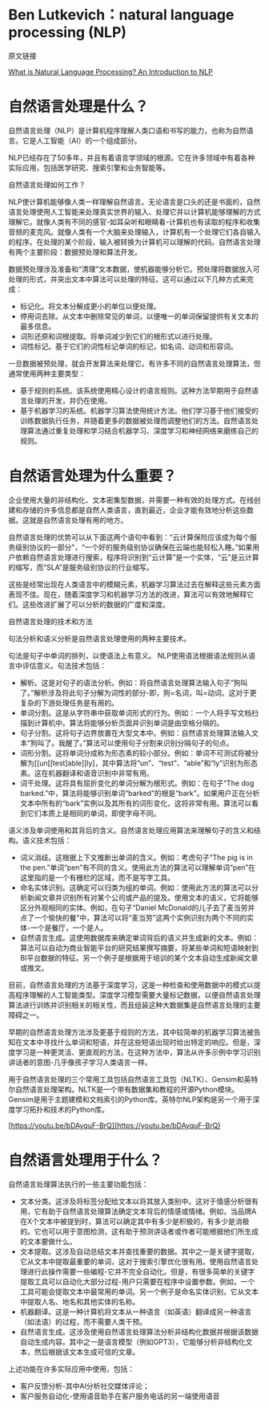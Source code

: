 # Ben Lutkevich：natural language processing (NLP)

原文链接

[What is Natural Language Processing? An Introduction to NLP](https://www.techtarget.com/searchenterpriseai/definition/natural-language-processing-NLP)

# 自然语言处理是什么？

自然语言处理（NLP）是计算机程序理解人类口语和书写的能力，也称为自然语言。它是人工智能（AI）的一个组成部分。

NLP已经存在了50多年，并且有着语言学领域的根源。它在许多领域中有着各种实际应用，包括医学研究、搜索引擎和业务智能等。

自然语言处理如何工作？

NLP使计算机能够像人类一样理解自然语言。无论语言是口头的还是书面的，自然语言处理使用人工智能来处理真实世界的输入、处理它并以计算机能够理解的方式理解它。就像人类有不同的感官-如耳朵听和眼睛看-计算机也有读取的程序和收集音频的麦克风。就像人类有一个大脑来处理输入，计算机有一个处理它们各自输入的程序。在处理的某个阶段，输入被转换为计算机可以理解的代码。自然语言处理有两个主要阶段：数据预处理和算法开发。

数据预处理涉及准备和“清理”文本数据，使机器能够分析它。预处理将数据放入可处理的形式，并突出文本中算法可以处理的特征。这可以通过以下几种方式来完成：

- 标记化。将文本分解成更小的单位以便处理。
- 停用词去除。从文本中删除常见的单词，以便唯一的单词保留提供有关文本的最多信息。
- 词形还原和词根提取。将单词减少到它们的根形式以进行处理。
- 词性标记。基于它们的词性标记单词的标记，如名词、动词和形容词。

一旦数据被预处理，就会开发算法来处理它。有许多不同的自然语言处理算法，但通常使用两种主要类型：

- 基于规则的系统。该系统使用精心设计的语言规则。这种方法早期用于自然语言处理的开发，并仍在使用。
- 基于机器学习的系统。机器学习算法使用统计方法。他们学习基于他们接受的训练数据执行任务，并随着更多的数据被处理而调整他们的方法。自然语言处理算法通过重复处理和学习结合机器学习、深度学习和神经网络来磨练自己的规则。

# 自然语言处理为什么重要？

企业使用大量的非结构化、文本密集型数据，并需要一种有效的处理方式。在线创建和存储的许多信息都是自然人类语言，直到最近，企业才能有效地分析这些数据。这就是自然语言处理有用的地方。

自然语言处理的优势可以从下面这两个语句中看到：“云计算保险应该成为每个服务级别协议的一部分”，“一个好的服务级别协议确保在云端也能轻松入睡。”如果用户依赖自然语言处理进行搜索，程序将识别到“云计算”是一个实体，“云”是云计算的缩写，而“SLA”是服务级别协议的行业缩写。

这些是经常出现在人类语言中的模糊元素，机器学习算法过去在解释这些元素方面表现不佳。现在，随着深度学习和机器学习方法的改进，算法可以有效地解释它们。这些改进扩展了可以分析的数据的广度和深度。

自然语言处理的技术和方法

句法分析和语义分析是自然语言处理使用的两种主要技术。

句法是句子中单词的排列，以使语法上有意义。 NLP使用语法根据语法规则从语言中评估意义。句法技术包括：

- 解析。这是对句子的语法分析。例如：将自然语言处理算法输入句子“狗叫了。”解析涉及将此句子分解为词性的部分-即，狗=名词，叫=动词。这对于更复杂的下游处理任务是有用的。
- 单词分割。这是从字符串中获取单词形式的行为。例如：一个人将手写文档扫描到计算机中。算法将能够分析页面并识别单词是由空格分隔的。
- 句子分割。这将句子边界放置在大型文本中。例如：自然语言处理算法输入文本“狗叫了。我醒了。”算法可以使用句子分割来识别分隔句子的句点。
- 词形分割。这将单词分成称为形态素的较小部分。例如：单词不可测试将被分解为[[un[[test]able]]ly]，其中算法将“un”、“test”、“able”和“ly”识别为形态素。这在机器翻译和语音识别中非常有用。
- 词干处理。这将具有屈折变化的单词分解为根形式。例如：在句子“The dog barked.”中，算法将能够识别单词“barked”的根是“bark”。如果用户正在分析文本中所有的“bark”实例以及其所有的词形变化，这将非常有用。算法可以看到它们本质上是相同的单词，即使字母不同。

语义涉及单词使用和其背后的含义。自然语言处理应用算法来理解句子的含义和结构。语义技术包括：

- 词义消歧。这根据上下文推断出单词的含义。例如：考虑句子“The pig is in the pen.”单词“pen”有不同的含义。使用此方法的算法可以理解单词“pen”在这里指的是一个有栅栏的区域，而不是写字工具。
- 命名实体识别。这确定可以归类为组的单词。例如：使用此方法的算法可以分析新闻文章并识别所有对某个公司或产品的提及。使用文本的语义，它将能够区分外观相同的实体。例如，在句子“Daniel McDonald的儿子去了麦当劳并点了一个愉快的餐”中，算法可以将“麦当劳”这两个实例识别为两个不同的实体-一个是餐厅，一个是人。
- 自然语言生成。这使用数据库来确定单词背后的语义并生成新的文本。例如：算法可以自动为商业智能平台的研究结果撰写摘要，将某些单词和短语映射到BI平台数据的特征。另一个例子是根据用于培训的某个文本自动生成新闻文章或推文。

目前，自然语言处理的方法基于深度学习，这是一种检查和使用数据中的模式以提高程序理解的人工智能类型。深度学习模型需要大量标记数据，以便自然语言处理算法进行训练并识别相关的相关性，而且组装这种大数据集是自然语言处理的主要障碍之一。

早期的自然语言处理方法涉及更基于规则的方法，其中较简单的机器学习算法被告知在文本中寻找什么单词和短语，并在这些短语出现时给出特定的响应。但是，深度学习是一种更灵活、更直观的方法，在这种方法中，算法从许多示例中学习识别讲话者的意图-几乎像孩子学习人类语言一样。

用于自然语言处理的三个常用工具包括自然语言工具包（NLTK）、Gensim和英特尔自然语言处理架构。NLTK是一个带有数据集和教程的开源Python模块。Gensim是用于主题建模和文档索引的Python库。英特尔NLP架构是另一个用于深度学习拓扑和技术的Python库。

[https://youtu.be/bDAyquF-BrQ](https://youtu.be/bDAyquF-BrQ)

# 自然语言处理用于什么？

自然语言处理算法执行的一些主要功能包括：

- 文本分类。这涉及将标签分配给文本以将其放入类别中。这对于情感分析很有用，它有助于自然语言处理算法确定文本背后的情感或情绪。例如，当品牌A在X个文本中被提到时，算法可以确定其中有多少是积极的，有多少是消极的。它也可以用于意图检测，这有助于预测讲话者或作者可能根据他们所生成的文本要做什么。
- 文本提取。这涉及自动总结文本并查找重要的数据。其中之一是关键字提取，它从文本中提取最重要的单词，这对于搜索引擎优化很有用。使用自然语言处理进行此操作需要一些编程-它并不完全自动化。但是，有很多简单的关键字提取工具可以自动化大部分过程-用户只需要在程序中设置参数。例如，一个工具可能会提取文本中最常用的单词。另一个例子是命名实体识别，它从文本中提取人名、地名和其他实体的名称。
- 机器翻译。这是一种计算机将文本从一种语言（如英语）翻译成另一种语言（如法语）的过程，而不需要人类干预。
- 自然语言生成。这涉及使用自然语言处理算法分析非结构化数据并根据该数据自动生成内容。其中之一是语言模型（例如GPT3），它能够分析非结构化文本，然后根据该文本生成可信的文章。

上述功能在许多实际应用中使用，包括：

- 客户反馈分析-其中AI分析社交媒体评论；
- 客户服务自动化-使用语音助手在客户服务电话的另一端使用语音